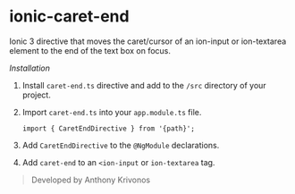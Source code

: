 # ionic-caret-end
Ionic 3 directive that moves the caret/cursor of an ion-input or ion-textarea element to the end of the text box on focus.

*Installation*

1. Install `caret-end.ts` directive and add to the `/src` directory of your project.
2. Import `caret-end.ts` into your `app.module.ts` file.
	
	`import { CaretEndDirective } from '{path}';`
	
3. Add `CaretEndDirective` to the `@NgModule` declarations.
4. Add `caret-end` to an `<ion-input` or `ion-textarea` tag.

> Developed by Anthony Krivonos
